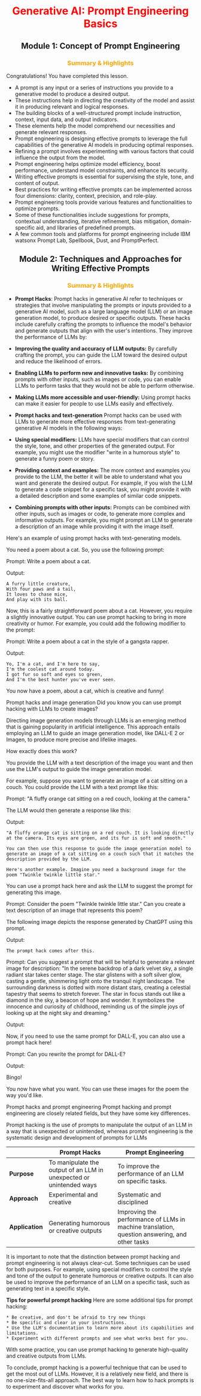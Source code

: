 <center> <h1 style=color:red;> Generative AI: Prompt Engineering Basics </h1> </center>


<center> <h2> Module 1:  Concept of Prompt Engineering </h2> </center>

<center> <h3 style=color:orange;> Summary & Highlights </h3> </center>

Congratulations! You have completed this lesson. 

* A prompt is any input or a series of instructions you provide to a generative model to produce a desired output.
* These instructions help in directing the creativity of the model and assist it in producing relevant and logical responses. 
* The building blocks of a well-structured prompt include instruction, context, input data, and output indicators. 
* These elements help the model comprehend our necessities and generate relevant responses. 
* Prompt engineering is designing effective prompts to leverage the full capabilities of the generative AI models in producing optimal responses.
* Refining a prompt involves experimenting with various factors that could influence the output from the model.
* Prompt engineering helps optimize model efficiency, boost performance, understand model constraints, and enhance its security.
* Writing effective prompts is essential for supervising the style, tone, and content of output.
* Best practices for writing effective prompts can be implemented across four dimensions: clarity, context, precision, and role-play.
* Prompt engineering tools provide various features and functionalities to optimize prompts. 
* Some of these functionalities include suggestions for prompts, contextual understanding, iterative refinement, bias mitigation, domain-specific aid, and libraries of predefined prompts. 
* A few common tools and platforms for prompt engineering include IBM watsonx Prompt Lab, Spellbook, Dust, and PromptPerfect. 

<center> <h2> Module 2:  Techniques and Approaches for Writing Effective Prompts </h2> </center>

<center> <h3 style=color:orange;> Summary & Highlights </h3> </center>

* **Prompt Hacks**: Prompt hacks in generative AI refer to techniques or strategies that involve manipulating the prompts or inputs provided to a generative AI model, such as a large language model (LLM) or an image generation model, to produce desired or specific outputs. These hacks include carefully crafting the prompts to influence the model's behavior and generate outputs that align with the user's intentions. They improve the performance of LLMs by:
* **Improving the quality and accuracy of LLM outputs:** By carefully crafting the prompt, you can guide the LLM toward the desired output and reduce the likelihood of errors.
* **Enabling LLMs to perform new and innovative tasks:** By combining prompts with other inputs, such as images or code, you can enable LLMs to perform tasks that they would not be able to perform otherwise.
* **Making LLMs more accessible and user-friendly:** Using prompt hacks can make it easier for people to use LLMs easily and effectively.

* **Prompt hacks and text-generation**
Prompt hacks can be used with LLMs to generate more effective responses from text-generating generative AI models in the following ways:

* **Using special modifiers:** LLMs have special modifiers that can control the style, tone, and other properties of the generated output. For example, you might use the modifier "write in a humorous style" to generate a funny poem or story.

* **Providing context and examples:** The more context and examples you provide to the LLM, the better it will be able to understand what you want and generate the desired output. For example, if you wish the LLM to generate a code snippet for a specific task, you might provide it with a detailed description and some examples of similar code snippets.
* **Combining prompts with other inputs:** Prompts can be combined with other inputs, such as images or code, to generate more complex and informative outputs. For example, you might prompt an LLM to generate a description of an image while providing it with the image itself.

Here's an example of using prompt hacks with text-generating models. 

You need a poem about a cat. So, you use the following prompt:

Prompt: Write a poem about a cat.

Output:
```plaintext
A furry little creature,
With four paws and a tail,
It loves to chase mice,
And play with its ball.
```

Now, this is a fairly straightforward poem about a cat. However, you require a slightly innovative output. You can use prompt hacking to bring in more creativity or humor. For example, you could add the following modifier to the prompt:

Prompt: Write a poem about a cat in the style of a gangsta rapper.

Output:
```plaintext
Yo, I'm a cat, and I'm here to say,
I'm the coolest cat around today.
I got fur so soft and eyes so green,
And I'm the best hunter you've ever seen.
```

You now have a poem, about a cat, which is creative and funny!

Prompt hacks and image generation
Did you know you can use prompt hacking with LLMs to create images?

Directing image generation models through LLMs is an emerging method that is gaining popularity in artificial intelligence. This approach entails employing an LLM to guide an image generation model, like DALL-E 2 or Imagen, to produce more precise and lifelike images.

How exactly does this work?

You provide the LLM with a text description of the image you want and then use the LLM's output to guide the image generation model.

For example, suppose you want to generate an image of a cat sitting on a couch. You could provide the LLM with a text prompt like this:

Prompt: "A fluffy orange cat sitting on a red couch, looking at the camera."

The LLM would then generate a response like this:

Output:
```plaintext
"A fluffy orange cat is sitting on a red couch. It is looking directly at the camera. Its eyes are green, and its fur is soft and smooth."

You can then use this response to guide the image generation model to generate an image of a cat sitting on a couch such that it matches the description provided by the LLM.

Here's another example. Imagine you need a background image for the poem "Twinkle twinkle little star."
```

You can use a prompt hack here and ask the LLM to suggest the prompt for generating this image.

Prompt: Consider the poem "Twinkle twinkle little star." Can you create a text description of an image that represents this poem?

The following image depicts the response generated by ChatGPT using this prompt.

Output:
```plaintext
The prompt hack comes after this. 
```

Prompt: Can you suggest a prompt that will be helpful to generate a relevant image for description: "In the serene backdrop of a dark velvet sky, a single radiant star takes center stage. The star glistens with a soft silver glow, casting a gentle, shimmering light onto the tranquil night landscape. The surrounding darkness is dotted with more distant stars, creating a celestial tapestry that seems to stretch forever. The star in focus stands out like a diamond in the sky, a beacon of hope and wonder. It symbolizes the innocence and curiosity of childhood, reminding us of the simple joys of looking up at the night sky and dreaming."

Output: 


Now, if you need to use the same prompt for DALL-E, you can also use a prompt hack here!

Prompt: Can you rewrite the prompt for DALL-E?

Output:



Bingo!

You now have what you want. You can use these images for the poem the way you'd like. 

Prompt hacks and prompt engineering
Prompt hacking and prompt engineering are closely related fields, but they have some key differences.

Prompt hacking is the use of prompts to manipulate the output of an LLM in a way that is unexpected or unintended, whereas prompt engineering is the systematic design and development of prompts for LLMs


|   | **Prompt Hacks**| **Prompt Engineering** |
|---| --------------- | ---------------------- |
| **Purpose** | To manipulate the output of an LLM in unexpected or unintended ways| To improve the performance of an LLM on specific tasks. |
| **Approach** | Experimental and creative |Systematic and disciplined|
| **Application** | Generating humorous or creative outputs | Improving the performance of LLMs in machine translation, question answering, and other tasks |

It is important to note that the distinction between prompt hacking and prompt engineering is not always clear-cut. Some techniques can be used for both purposes. For example, using special modifiers to control the style and tone of the output to generate humorous or creative outputs. It can also be used to improve the performance of an LLM on a specific task, such as generating text in a specific style.

**Tips for powerful prompt hacking**
Here are some additional tips for prompt hacking:

    * Be creative, and don't be afraid to try new things
    * Be specific and clear in your instructions.
    * Use the LLM's documentation to learn more about its capabilities and limitations.
    * Experiment with different prompts and see what works best for you.

With some practice, you can use prompt hacking to generate high-quality and creative outputs from LLMs.

To conclude, prompt hacking is a powerful technique that can be used to get the most out of LLMs. However, it is a relatively new field, and there is no one-size-fits-all approach. The best way to learn how to hack prompts is to experiment and discover what works for you.